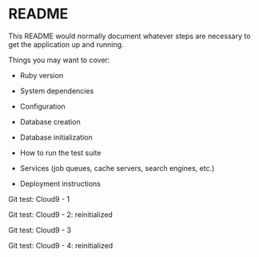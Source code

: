 # README

This README would normally document whatever steps are necessary to get the
application up and running.

Things you may want to cover:

* Ruby version

* System dependencies

* Configuration

* Database creation

* Database initialization

* How to run the test suite

* Services (job queues, cache servers, search engines, etc.)

* Deployment instructions

Git test: Cloud9 - 1

Git test: Cloud9 - 2: reinitialized

Git test: Cloud9 - 3

Git test: Cloud9 - 4: reinitialized
